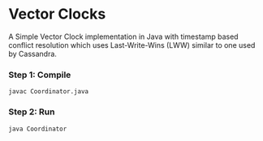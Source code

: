 # Vector Clocks
A Simple Vector Clock implementation in Java with timestamp based conflict resolution which uses Last-Write-Wins (LWW) 
similar to one used by Cassandra.

### Step 1: Compile
```
javac Coordinator.java
```
### Step 2: Run
```
java Coordinator
```
